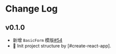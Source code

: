 # Change Log

## v0.1.0
- 新增 `BasicForm` 模版[#54](https://github.com/hiui-group/hiui-template/issues/52)
- 💄 Init project structure by [#create-react-app].

